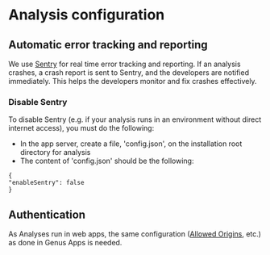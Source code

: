 # Analysis configuration

## Automatic error tracking and reporting
We use [Sentry](https://sentry.io) for real time error tracking and reporting. If an analysis crashes, a crash report is sent to Sentry, and the developers are notified immediately. This helps the developers monitor and fix crashes effectively.

### Disable Sentry
To disable Sentry (e.g. if your analysis runs in an environment without direct internet access), you must do the following:
* In the app server, create a file, 'config.json', on the installation root directory for analysis
* The content of 'config.json' should be the following:
```
{
"enableSentry": false
}
```

## Authentication
As Analyses run in web apps, the same configuration ([Allowed Origins](../../../developers/installation-and-configuration/configure-and-maintain-genus-server/genus-server-configuration/directory-properties.md#allowed-origins), etc.) as done in Genus Apps is needed.
